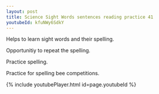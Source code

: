 ```yaml
---
layout: post
title: Science Sight Words sentences reading practice 41
youtubeId: kfuNWy6SdkY
---
```

 
 
Helps to learn sight words and their spelling.

Opportunitiy to repeat the spelling. 

Practice spelling. 
 
Practice for spelling bee competitions. 
 
{% include youtubePlayer.html id=page.youtubeId %}
 
 
